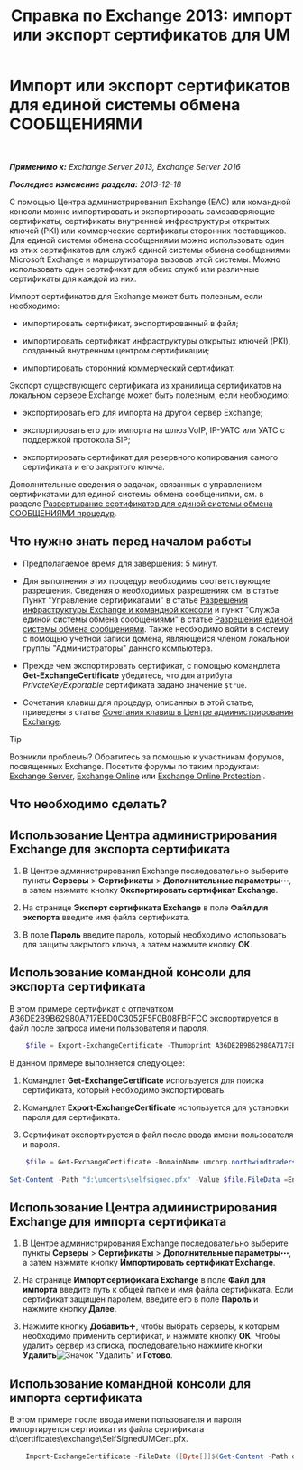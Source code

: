 ﻿---
title: 'Справка по Exchange 2013: импорт или экспорт сертификатов для UM'
TOCTitle: Импорт или экспорт сертификатов для единой системы обмена СООБЩЕНИЯМИ
ms:assetid: ee688c33-2e08-47e7-95fc-04ba10238341
ms:mtpsurl: https://technet.microsoft.com/ru-ru/library/Dn205143(v=EXCHG.150)
ms:contentKeyID: 54652141
ms.date: 05/22/2018
mtps_version: v=EXCHG.150
ms.translationtype: MT
---

# Импорт или экспорт сертификатов для единой системы обмена СООБЩЕНИЯМИ

 

_**Применимо к:** Exchange Server 2013, Exchange Server 2016_

_**Последнее изменение раздела:** 2013-12-18_

С помощью Центра администрирования Exchange (EAC) или командной консоли можно импортировать и экспортировать самозаверяющие сертификаты, сертификаты внутренней инфраструктуры открытых ключей (PKI) или коммерческие сертификаты сторонних поставщиков. Для единой системы обмена сообщениями можно использовать один из этих сертификатов для служб единой системы обмена сообщениями Microsoft Exchange и маршрутизатора вызовов этой системы. Можно использовать один сертификат для обеих служб или различные сертификаты для каждой из них.

Импорт сертификатов для Exchange может быть полезным, если необходимо:

  - импортировать сертификат, экспортированный в файл;

  - импортировать сертификат инфраструктуры открытых ключей (PKI), созданный внутренним центром сертификации;

  - импортировать сторонний коммерческий сертификат.

Экспорт существующего сертификата из хранилища сертификатов на локальном сервере Exchange может быть полезным, если необходимо:

  - экспортировать его для импорта на другой сервер Exchange;

  - экспортировать его для импорта на шлюз VoIP, IP-УАТС или УАТС с поддержкой протокола SIP;

  - экспортировать сертификат для резервного копирования самого сертификата и его закрытого ключа.

Дополнительные сведения о задачах, связанных с управлением сертификатами для единой системы обмена сообщениями, см. в разделе [Развертывание сертификатов для единой системы обмена СООБЩЕНИЯМИ процедур](deploying-certificates-for-um-procedures-exchange-2013-help.md).

## Что нужно знать перед началом работы

  - Предполагаемое время для завершения: 5 минут.

  - Для выполнения этих процедур необходимы соответствующие разрешения. Сведения о необходимых разрешениях см. в статье Пункт "Управление сертификатами" в статье [Разрешения инфраструктуры Exchange и командной консоли](exchange-and-shell-infrastructure-permissions-exchange-2013-help.md) и пункт "Служба единой системы обмена сообщениями" в статье [Разрешения единой системы обмена сообщениями](unified-messaging-permissions-exchange-2013-help.md). Также необходимо войти в систему с помощью учетной записи домена, являющейся членом локальной группы "Администраторы" данного компьютера.

  - Прежде чем экспортировать сертификат, с помощью командлета **Get-ExchangeCertificate** убедитесь, что для атрибута *PrivateKeyExportable* сертификата задано значение `$true`.

  - Сочетания клавиш для процедур, описанных в этой статье, приведены в статье [Сочетания клавиш в Центре администрирования Exchange](keyboard-shortcuts-in-the-exchange-admin-center-exchange-online-protection-help.md).

> [!TIP]  
> Возникли проблемы? Обратитесь за помощью к участникам форумов, посвященных Exchange. Посетите форумы по таким продуктам: <a href="https://go.microsoft.com/fwlink/p/?linkid=60612">Exchange Server</a>, <a href="https://go.microsoft.com/fwlink/p/?linkid=267542">Exchange Online</a> или <a href="https://go.microsoft.com/fwlink/p/?linkid=285351">Exchange Online Protection</a>..


## Что необходимо сделать?

## Использование Центра администрирования Exchange для экспорта сертификата

1.  В Центре администрирования Exchange последовательно выберите пункты **Серверы** \> **Сертификаты** \> **Дополнительные параметры**![Значок дополнительных параметров](images/JJ150550.5381819e-3b21-4873-8714-e9b956290b28(EXCHG.150).gif "Значок дополнительных параметров"), а затем нажмите кнопку **Экспортировать сертификат Exchange**.

2.  На странице **Экспорт сертификата Exchange** в поле **Файл для экспорта** введите имя файла сертификата.

3.  В поле **Пароль** введите пароль, который необходимо использовать для защиты закрытого ключа, а затем нажмите кнопку **ОК**.

## Использование командной консоли для экспорта сертификата

В этом примере сертификат с отпечатком A36DE2B9B62980A717EBD0C3052F5F0B08FBFFCC экспортируется в файл после запроса имени пользователя и пароля.
```powershell
    $file = Export-ExchangeCertificate -Thumbprint A36DE2B9B62980A717EBD0C3052F5F0B08FBFFCC -BinaryEncoded:$true -Password (Get-Credential).password
```
В данном примере выполняется следующее:

1.  Командлет **Get-ExchangeCertificate** используется для поиска сертификата, который необходимо экспортировать.

2.  Командлет **Export-ExchangeCertificate** используется для установки пароля для сертификата.

3.  Сертификат экспортируется в файл после ввода имени пользователя и пароля.

<!-- end list -->

```powershell
    $file = Get-ExchangeCertificate -DomainName umcorp.northwindtraders.com | Export-ExchangeCertificate -BinaryEncoded:$true -Password (Get-Credential).password
```
```powershell
Set-Content -Path "d:\umcerts\selfsigned.pfx" -Value $file.FileData =Encoding Byte
```


## Использование Центра администрирования Exchange для импорта сертификата

1.  В Центре администрирования Exchange последовательно выберите пункты **Серверы** \> **Сертификаты** \> **Дополнительные параметры**![Значок дополнительных параметров](images/JJ150550.5381819e-3b21-4873-8714-e9b956290b28(EXCHG.150).gif "Значок дополнительных параметров"), а затем нажмите кнопку **Импортировать сертификат Exchange**.

2.  На странице **Импорт сертификата Exchange** в поле **Файл для импорта** введите путь к общей папке и имя файла сертификата. Если сертификат защищен паролем, введите его в поле **Пароль** и нажмите кнопку **Далее**.

3.  Нажмите кнопку **Добавить**![Значок добавления](images/JJ218640.c1e75329-d6d7-4073-a27d-498590bbb558(EXCHG.150).gif "Значок добавления"), чтобы выбрать серверы, к которым необходимо применить сертификат, и нажмите кнопку **ОК**. Чтобы удалить сервер из списка, последовательно нажмите кнопки **Удалить**![Значок "Удалить"](images/JJ657492.479b6ced-8d64-4277-a725-f17fea202b28(EXCHG.150).gif "Значок \"Удалить\"") и **Готово**.

## Использование командной консоли для импорта сертификата

В этом примере после ввода имени пользователя и пароля импортируется сертификат из файла сертификата d:\\certificates\\exchange\\SelfSignedUMCert.pfx.
```powershell
    Import-ExchangeCertificate -FileData ([Byte[]]$(Get-Content -Path d:\certificates\exchange\SelfSignedUMCert.pfx -Encoding Byte -ReadCount 0)) -Password:(Get-Credential).password
```
